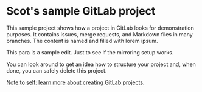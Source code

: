 # Scot's sample GitLab project

This sample project shows how a project in GitLab looks for demonstration purposes. It contains issues, merge requests, and Markdown files in many branches. The content is named and filled with lorem ipsum.

This para is a sample edit. Just to see if the mirroring setup works.

You can look around to get an idea how to structure your project and, when done, you can safely delete this project.

[Note to self: learn more about creating GitLab projects.](https://docs.gitlab.com/ee/gitlab-basics/create-project.html)

